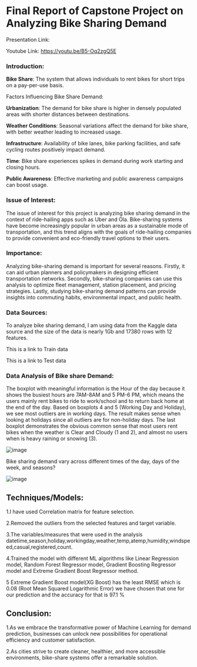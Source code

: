 # Final Report of Capstone Project on Analyzing Bike Sharing Demand

Presentation Link: 

Youtube Link: https://youtu.be/B5-Oq2zgQ5E

### Introduction:

**Bike Share**: The system that allows individuals to rent bikes for short trips on a pay-per-use basis.

Factors Influencing Bike Share Demand:

**Urbanization**: The demand for bike share is higher in densely populated areas with shorter distances between destinations.

**Weather Conditions**: Seasonal variations affect the demand for bike share, with better weather leading to increased usage.

**Infrastructure**: Availability of bike lanes, bike parking facilities, and safe cycling routes positively impact demand.

**Time**: Bike share experiences spikes in demand during work starting and closing hours.

**Public Awareness**: Effective marketing and public awareness campaigns can boost usage.


### Issue of Interest:
The issue of interest for this project is analyzing bike sharing demand in the context of ride-hailing apps such as Uber and Ola. Bike-sharing systems have become increasingly popular in urban areas as a sustainable mode of transportation, and this trend aligns with the goals of ride-hailing companies to provide convenient and eco-friendly travel options to their users.

### Importance:
Analyzing bike-sharing demand is important for several reasons. Firstly, it can aid urban planners and policymakers in designing efficient transportation networks. Secondly, bike-sharing companies can use this analysis to optimize fleet management, station placement, and pricing strategies. Lastly, studying bike-sharing demand patterns can provide insights into commuting habits, environmental impact, and public health.




### Data Sources:
To analyze bike sharing demand, I am using data from the Kaggle data source and the size of the data is nearly 1Gb and 17380 rows with 12 features.

This is a link to Train data

This is a link to Test data

### Data Analysis of Bike share Demand:

The boxplot with meaningful information is the Hour of the day because it shows the busiest hours are 7AM-8AM and 5 PM-6 PM, which means the users mainly rent bikes to ride to work/school and to return back home at the end of the day. Based on boxplots 4 and 5 (Working Day and Holiday), we see most outliers are in working days. The result makes sense when looking at holidays since all outliers are for non-holiday days. The last boxplot demonstrates the obvious common sense that most users rent bikes when the weather is Clear and Cloudy (1 and 2), and almost no users when is heavy raining or snowing (3).



![image](https://github.com/vasavi0417/Veerla_Data606/assets/42056699/de6940d8-bca3-42a4-b9fc-566dc836a2e5)






Bike sharing demand vary across different times of the day, days of the week, and seasons?

![image](https://github.com/vasavi0417/Veerla_Data606/assets/42056699/3230bb12-0755-4007-9e2b-2c1e7bc5f7f3)




## Techniques/Models:
1.I have used Correlation matrix for feature selection.

2.Removed the outliers from the selected features and target variable.

3.The variables/measures that were used in the analysis datetime,season,holiday,workingday,weather,temp,atemp,humidity,windspeed,casual,registered,count.

4.Trained the model with different ML algorithms like Linear Regression model, Random Forest Regressor model, Gradient Boosting Regressor model and Extreme Gradient Boost Regressor method.

5 Extreme Gradient Boost model(XG Boost) has the least RMSE which is 0.08 (Root Mean Squared Logarithmic Error) we have chosen that one for our prediction and the accuracy for that is 97.1 %

## Conclusion:

1.As we embrace the transformative power of Machine Learning for demand prediction, businesses can unlock new possibilities for operational efficiency and customer satisfaction.

2.As cities strive to create cleaner, healthier, and more accessible environments, bike-share systems offer a remarkable solution.


